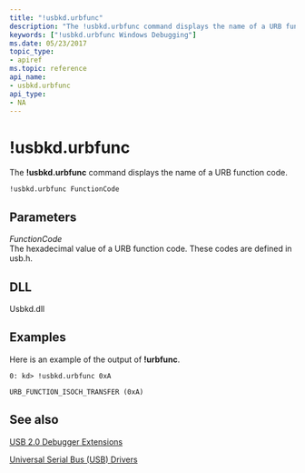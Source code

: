 ```yaml
---
title: "!usbkd.urbfunc"
description: "The !usbkd.urbfunc command displays the name of a URB function code."
keywords: ["!usbkd.urbfunc Windows Debugging"]
ms.date: 05/23/2017
topic_type:
- apiref
ms.topic: reference
api_name:
- usbkd.urbfunc
api_type:
- NA
---
```


# !usbkd.urbfunc

The **!usbkd.urbfunc** command displays the name of a URB function code.

```dbgcmd
!usbkd.urbfunc FunctionCode
```

## Parameters

<span id="_______FunctionCode______"></span><span id="_______functioncode______"></span><span id="_______FUNCTIONCODE______"></span> *FunctionCode*   
The hexadecimal value of a URB function code. These codes are defined in usb.h.

## DLL

Usbkd.dll

## Examples

Here is an example of the output of **!urbfunc**.

```dbgcmd
0: kd> !usbkd.urbfunc 0xA

URB_FUNCTION_ISOCH_TRANSFER (0xA)
```

## See also

[USB 2.0 Debugger Extensions](usb-2-0-extensions.md)

[Universal Serial Bus (USB) Drivers](../usbcon/index.md)
